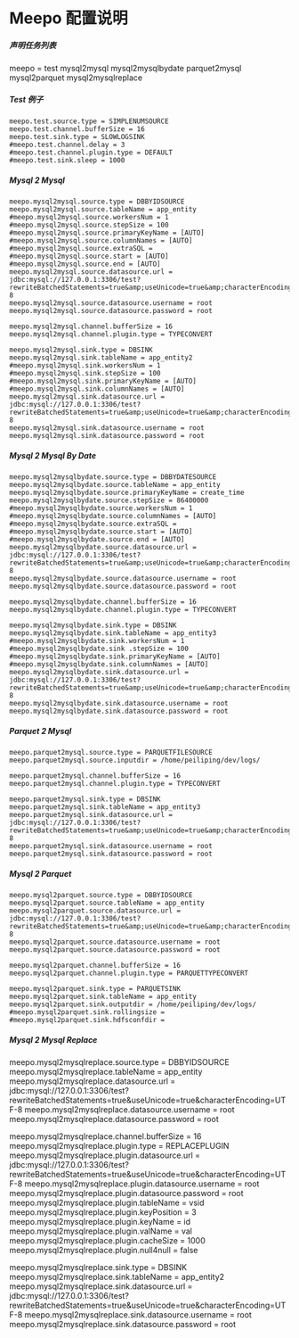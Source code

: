 Meepo 配置说明
===============

##### 声明任务列表
meepo = test mysql2mysql mysql2mysqlbydate parquet2mysql mysql2parquet mysql2mysqlreplace

##### Test 例子
```
meepo.test.source.type = SIMPLENUMSOURCE
meepo.test.channel.bufferSize = 16
meepo.test.sink.type = SLOWLOGSINK
#meepo.test.channel.delay = 3
#meepo.test.channel.plugin.type = DEFAULT
#meepo.test.sink.sleep = 1000
```

##### Mysql 2 Mysql #####
```
meepo.mysql2mysql.source.type = DBBYIDSOURCE
meepo.mysql2mysql.source.tableName = app_entity
#meepo.mysql2mysql.source.workersNum = 1
#meepo.mysql2mysql.source.stepSize = 100
#meepo.mysql2mysql.source.primaryKeyName = [AUTO]
#meepo.mysql2mysql.source.columnNames = [AUTO]
#meepo.mysql2mysql.source.extraSQL = 
#meepo.mysql2mysql.source.start = [AUTO]
#meepo.mysql2mysql.source.end = [AUTO]
meepo.mysql2mysql.source.datasource.url = jdbc:mysql://127.0.0.1:3306/test?rewriteBatchedStatements=true&amp;useUnicode=true&amp;characterEncoding=UTF-8
meepo.mysql2mysql.source.datasource.username = root
meepo.mysql2mysql.source.datasource.password = root

meepo.mysql2mysql.channel.bufferSize = 16
meepo.mysql2mysql.channel.plugin.type = TYPECONVERT

meepo.mysql2mysql.sink.type = DBSINK
meepo.mysql2mysql.sink.tableName = app_entity2
#meepo.mysql2mysql.sink.workersNum = 1
#meepo.mysql2mysql.sink.stepSize = 100
#meepo.mysql2mysql.sink.primaryKeyName = [AUTO]
#meepo.mysql2mysql.sink.columnNames = [AUTO]
meepo.mysql2mysql.sink.datasource.url = jdbc:mysql://127.0.0.1:3306/test?rewriteBatchedStatements=true&amp;useUnicode=true&amp;characterEncoding=UTF-8
meepo.mysql2mysql.sink.datasource.username = root
meepo.mysql2mysql.sink.datasource.password = root
```

##### Mysql 2 Mysql By Date #####
```
meepo.mysql2mysqlbydate.source.type = DBBYDATESOURCE
meepo.mysql2mysqlbydate.source.tableName = app_entity
meepo.mysql2mysqlbydate.source.primaryKeyName = create_time
meepo.mysql2mysqlbydate.source.stepSize = 86400000
#meepo.mysql2mysqlbydate.source.workersNum = 1
#meepo.mysql2mysqlbydate.source.columnNames = [AUTO]
#meepo.mysql2mysqlbydate.source.extraSQL = 
#meepo.mysql2mysqlbydate.source.start = [AUTO]
#meepo.mysql2mysqlbydate.source.end = [AUTO]
meepo.mysql2mysqlbydate.source.datasource.url = jdbc:mysql://127.0.0.1:3306/test?rewriteBatchedStatements=true&amp;useUnicode=true&amp;characterEncoding=UTF-8
meepo.mysql2mysqlbydate.source.datasource.username = root
meepo.mysql2mysqlbydate.source.datasource.password = root

meepo.mysql2mysqlbydate.channel.bufferSize = 16
meepo.mysql2mysqlbydate.channel.plugin.type = TYPECONVERT

meepo.mysql2mysqlbydate.sink.type = DBSINK
meepo.mysql2mysqlbydate.sink.tableName = app_entity3
#meepo.mysql2mysqlbydate.sink.workersNum = 1
#meepo.mysql2mysqlbydate.sink .stepSize = 100
#meepo.mysql2mysqlbydate.sink.primaryKeyName = [AUTO]
#meepo.mysql2mysqlbydate.sink.columnNames = [AUTO]
meepo.mysql2mysqlbydate.sink.datasource.url = jdbc:mysql://127.0.0.1:3306/test?rewriteBatchedStatements=true&amp;useUnicode=true&amp;characterEncoding=UTF-8
meepo.mysql2mysqlbydate.sink.datasource.username = root
meepo.mysql2mysqlbydate.sink.datasource.password = root
```

##### Parquet 2 Mysql #####
```
meepo.parquet2mysql.source.type = PARQUETFILESOURCE
meepo.parquet2mysql.source.inputdir = /home/peiliping/dev/logs/

meepo.parquet2mysql.channel.bufferSize = 16
meepo.parquet2mysql.channel.plugin.type = TYPECONVERT

meepo.parquet2mysql.sink.type = DBSINK
meepo.parquet2mysql.sink.tableName = app_entity3
meepo.parquet2mysql.sink.datasource.url = jdbc:mysql://127.0.0.1:3306/test?rewriteBatchedStatements=true&amp;useUnicode=true&amp;characterEncoding=UTF-8
meepo.parquet2mysql.sink.datasource.username = root
meepo.parquet2mysql.sink.datasource.password = root
```

##### Mysql 2 Parquet #####
```
meepo.mysql2parquet.source.type = DBBYIDSOURCE
meepo.mysql2parquet.source.tableName = app_entity
meepo.mysql2parquet.source.datasource.url = jdbc:mysql://127.0.0.1:3306/test?rewriteBatchedStatements=true&amp;useUnicode=true&amp;characterEncoding=UTF-8
meepo.mysql2parquet.source.datasource.username = root
meepo.mysql2parquet.source.datasource.password = root

meepo.mysql2parquet.channel.bufferSize = 16
meepo.mysql2parquet.channel.plugin.type = PARQUETTYPECONVERT

meepo.mysql2parquet.sink.type = PARQUETSINK
meepo.mysql2parquet.sink.tableName = app_entity
meepo.mysql2parquet.sink.outputdir = /home/peiliping/dev/logs/
#meepo.mysql2parquet.sink.rollingsize = 
#meepo.mysql2parquet.sink.hdfsconfdir = 
```

##### Mysql 2 Mysql Replace #####
meepo.mysql2mysqlreplace.source.type = DBBYIDSOURCE
meepo.mysql2mysqlreplace.tableName = app_entity
meepo.mysql2mysqlreplace.datasource.url = jdbc:mysql://127.0.0.1:3306/test?rewriteBatchedStatements=true&amp;useUnicode=true&amp;characterEncoding=UTF-8
meepo.mysql2mysqlreplace.datasource.username = root
meepo.mysql2mysqlreplace.datasource.password = root

meepo.mysql2mysqlreplace.channel.bufferSize = 16
meepo.mysql2mysqlreplace.plugin.type = REPLACEPLUGIN
meepo.mysql2mysqlreplace.plugin.datasource.url = jdbc:mysql://127.0.0.1:3306/test?rewriteBatchedStatements=true&amp;useUnicode=true&amp;characterEncoding=UTF-8
meepo.mysql2mysqlreplace.plugin.datasource.username = root
meepo.mysql2mysqlreplace.plugin.datasource.password = root
meepo.mysql2mysqlreplace.plugin.tableName = vsid
meepo.mysql2mysqlreplace.plugin.keyPosition = 3
meepo.mysql2mysqlreplace.plugin.keyName = id
meepo.mysql2mysqlreplace.plugin.valName = val
meepo.mysql2mysqlreplace.plugin.cacheSize = 1000
meepo.mysql2mysqlreplace.plugin.null4null = false

meepo.mysql2mysqlreplace.sink.type = DBSINK
meepo.mysql2mysqlreplace.sink.tableName = app_entity2
meepo.mysql2mysqlreplace.sink.datasource.url = jdbc:mysql://127.0.0.1:3306/test?rewriteBatchedStatements=true&amp;useUnicode=true&amp;characterEncoding=UTF-8
meepo.mysql2mysqlreplace.sink.datasource.username = root
meepo.mysql2mysqlreplace.sink.datasource.password = root
